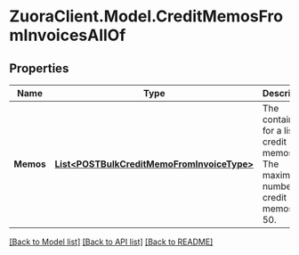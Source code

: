 # ZuoraClient.Model.CreditMemosFromInvoicesAllOf

## Properties

Name | Type | Description | Notes
------------ | ------------- | ------------- | -------------
**Memos** | [**List&lt;POSTBulkCreditMemoFromInvoiceType&gt;**](POSTBulkCreditMemoFromInvoiceType.md) | The container for a list of credit memos. The maximum number of credit memos is 50.  | [optional] 

[[Back to Model list]](../README.md#documentation-for-models) [[Back to API list]](../README.md#documentation-for-api-endpoints) [[Back to README]](../README.md)

